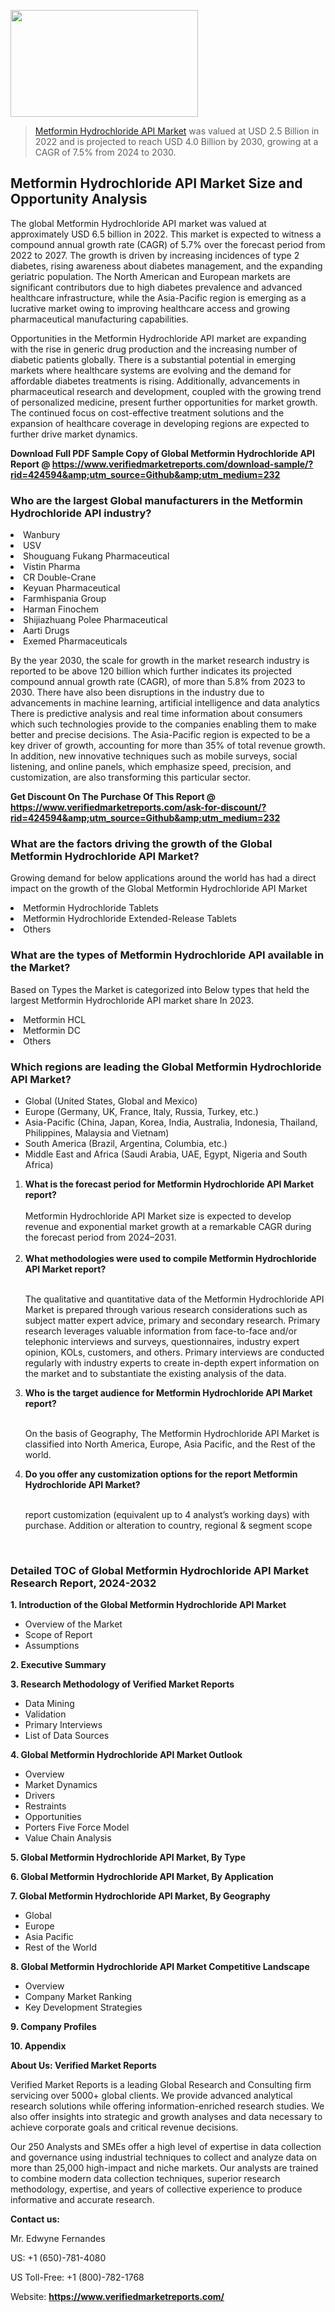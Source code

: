 
<img src="https://ffe5etoiles.com/wp-content/uploads/2024/12/MST1-300x171.png" alt="" width="300" height="171" class="alignnone size-medium wp-image-20088" /><blockquote><p><p><a href="https://www.verifiedmarketreports.com/download-sample/?rid=424594&utm_source=Github&utm_medium=232" target="_blank">Metformin Hydrochloride API Market</a> was valued at USD 2.5 Billion in 2022 and is projected to reach USD 4.0 Billion by 2030, growing at a CAGR of 7.5% from 2024 to 2030.</p></blockquote><p><h2>Metformin Hydrochloride API Market Size and Opportunity Analysis</h2><p>The global Metformin Hydrochloride API market was valued at approximately USD 6.5 billion in 2022. This market is expected to witness a compound annual growth rate (CAGR) of 5.7% over the forecast period from 2022 to 2027. The growth is driven by increasing incidences of type 2 diabetes, rising awareness about diabetes management, and the expanding geriatric population. The North American and European markets are significant contributors due to high diabetes prevalence and advanced healthcare infrastructure, while the Asia-Pacific region is emerging as a lucrative market owing to improving healthcare access and growing pharmaceutical manufacturing capabilities.</p><p>Opportunities in the Metformin Hydrochloride API market are expanding with the rise in generic drug production and the increasing number of diabetic patients globally. There is a substantial potential in emerging markets where healthcare systems are evolving and the demand for affordable diabetes treatments is rising. Additionally, advancements in pharmaceutical research and development, coupled with the growing trend of personalized medicine, present further opportunities for market growth. The continued focus on cost-effective treatment solutions and the expansion of healthcare coverage in developing regions are expected to further drive market dynamics.</p></p><p class=""><strong>Download Full PDF Sample Copy of Global Metformin Hydrochloride API Report @ <a href="https://www.verifiedmarketreports.com/download-sample/?rid=424594&amp;utm_source=Github&amp;utm_medium=232" target="_blank">https://www.verifiedmarketreports.com/download-sample/?rid=424594&amp;utm_source=Github&amp;utm_medium=232</a></strong></p><h3 id="" class="">Who are the largest Global manufacturers in the Metformin Hydrochloride API industry?</h3><p><li>Wanbury</li><li> USV</li><li> Shouguang Fukang Pharmaceutical</li><li> Vistin Pharma</li><li> CR Double-Crane</li><li> Keyuan Pharmaceutical</li><li> Farmhispania Group</li><li> Harman Finochem</li><li> Shijiazhuang Polee Pharmaceutical</li><li> Aarti Drugs</li><li> Exemed Pharmaceuticals</li></p><div class=""><div class="" dir="" data-message-author-role="" data-message-id="" data-message-model-slug=""><div class=""><div class=""><div class=""><div class="" dir="" data-message-author-role="" data-message-id="" data-message-model-slug=""><div class=""><div class=""><p>By the year 2030, the scale for growth in the market research industry is reported to be above 120 billion which further indicates its projected compound annual growth rate (CAGR), of more than 5.8% from 2023 to 2030. There have also been disruptions in the industry due to advancements in machine learning, artificial intelligence and data analytics There is predictive analysis and real time information about consumers which such technologies provide to the companies enabling them to make better and precise decisions. The Asia-Pacific region is expected to be a key driver of growth, accounting for more than 35% of total revenue growth. In addition, new innovative techniques such as mobile surveys, social listening, and online panels, which emphasize speed, precision, and customization, are also transforming this particular sector.</p><p><strong>Get Discount On The Purchase Of This Report @&nbsp; <a href="https://www.verifiedmarketreports.com/ask-for-discount/?rid=424594&amp;utm_source=Github&amp;utm_medium=232" target="_blank">https://www.verifiedmarketreports.com/ask-for-discount/?rid=424594&amp;utm_source=Github&amp;utm_medium=232</a></strong></p></div></div></div></div></div></div></div></div><h3 id="" class="">What are the factors driving the growth of the Global Metformin Hydrochloride API Market?</h3><p id="" class="">Growing demand for below applications around the world has had a direct impact on the growth of the Global Metformin Hydrochloride API Market</p><p id="" class=""><li>Metformin Hydrochloride Tablets</li><li> Metformin Hydrochloride Extended-Release Tablets</li><li> Others</li></p><h3 id="" class="">What are the types of Metformin Hydrochloride API available in the Market?</h3><p id="" class="">Based on Types the Market is categorized into Below types that held the largest Metformin Hydrochloride API market share In 2023.</p><p id="" class=""><li>Metformin HCL</li><li> Metformin DC</li><li> Others</li></p><h3 id="" class="">Which regions are leading the Global Metformin Hydrochloride API Market?</h3><ul><li>Global (United States, Global and Mexico)</li><li>Europe (Germany, UK, France, Italy, Russia, Turkey, etc.)</li><li>Asia-Pacific (China, Japan, Korea, India, Australia, Indonesia, Thailand, Philippines, Malaysia and Vietnam)</li><li>South America (Brazil, Argentina, Columbia, etc.)</li><li>Middle East and Africa (Saudi Arabia, UAE, Egypt, Nigeria and South Africa)</li></ul><p><ol><li><strong>What is the forecast period for Metformin Hydrochloride API Market report?<br /></strong><br /><span data-sheets-root="1" data-sheets-value="{&quot;1&quot;:2,&quot;2&quot;:&quot;XXXX size is expected to develop revenue and exponential market growth at a remarkable CAGR during the forecast period from 2024&ndash;2030.&quot;}" data-sheets-userformat="{&quot;2&quot;:12674,&quot;4&quot;:{&quot;1&quot;:2,&quot;2&quot;:16776960},&quot;10&quot;:2,&quot;11&quot;:0,&quot;15&quot;:&quot;Arial&quot;,&quot;16&quot;:12}">Metformin Hydrochloride API Market size is expected to develop revenue and exponential market growth at a remarkable CAGR during the forecast period from 2024&ndash;2031.</span><br /><br /></li><li><strong>What methodologies were used to compile Metformin Hydrochloride API Market report?<br /><br /></strong><p>The qualitative and quantitative data of the&nbsp;Metformin Hydrochloride API Market is prepared through various research considerations such as subject matter expert advice, primary and secondary research. Primary research leverages valuable information from face-to-face and/or telephonic interviews and surveys, questionnaires, industry expert opinion, KOLs, customers, and others. Primary interviews are conducted regularly with industry experts to create in-depth expert information on the market and to substantiate the existing analysis of the data.&nbsp;</p></li><li><strong>Who is the target audience for Metformin Hydrochloride API Market report?<br /><br /></strong><p>On the basis of Geography, The&nbsp;Metformin Hydrochloride API Market is classified into North America, Europe, Asia Pacific, and the Rest of the world.</p></li><li><strong>Do you offer any customization options for the report Metformin Hydrochloride API Market?<br /><br /></strong><p>report customization (equivalent up to 4 analyst&rsquo;s working days) with purchase. Addition or alteration to country, regional &amp; segment scope</p><p>&nbsp;</p></li></ol></p><h3 id="" class="">Detailed TOC of Global Metformin Hydrochloride API Market Research Report, 2024-2032</h3><p id="" class=""><strong>1. Introduction of the Global Metformin Hydrochloride API Market</strong></p><ul><li>Overview of the Market</li><li>Scope of Report</li><li>Assumptions</li></ul><p id="" class=""><strong>2. Executive Summary</strong></p><p id="" class=""><strong>3. Research Methodology of&nbsp;Verified Market Reports</strong></p><ul><li>Data Mining</li><li>Validation</li><li>Primary Interviews</li><li>List of Data Sources</li></ul><p id="" class=""><strong>4. Global Metformin Hydrochloride API Market Outlook</strong></p><ul><li>Overview</li><li>Market Dynamics</li><li>Drivers</li><li>Restraints</li><li>Opportunities</li><li>Porters Five Force Model</li><li>Value Chain Analysis</li></ul><p id="" class=""><strong>5. Global Metformin Hydrochloride API Market, By&nbsp;Type</strong></p><p id="" class=""><strong>6. Global Metformin Hydrochloride API Market, By Application</strong></p><p id="" class=""><strong>7. Global Metformin Hydrochloride API Market, By Geography</strong></p><ul><li>Global</li><li>Europe</li><li>Asia Pacific</li><li>Rest of the World</li></ul><p id="" class=""><strong>8. Global Metformin Hydrochloride API Market Competitive Landscape</strong></p><ul><li>Overview</li><li>Company Market Ranking</li><li>Key Development Strategies</li></ul><p id="" class=""><strong>9. Company Profiles</strong></p><p id="" class=""><strong>10. Appendix</strong></p><p id="" class=""><strong>About Us: Verified Market Reports</strong></p><p id="" class="">Verified Market Reports is a leading Global Research and Consulting firm servicing over 5000+ global clients. We provide advanced analytical research solutions while offering information-enriched research studies. We also offer insights into strategic and growth analyses and data necessary to achieve corporate goals and critical revenue decisions.</p><p id="" class="">Our 250 Analysts and SMEs offer a high level of expertise in data collection and governance using industrial techniques to collect and analyze data on more than 25,000 high-impact and niche markets. Our analysts are trained to combine modern data collection techniques, superior research methodology, expertise, and years of collective experience to produce informative and accurate research.</p><p id="" class=""><strong>Contact us:</strong></p><p id="" class="">Mr. Edwyne Fernandes</p><p id="" class="">US: +1 (650)-781-4080</p><p id="" class="">US Toll-Free: +1 (800)-782-1768</p><p id="" class="">Website: <a target="" data-test-app-aware-link=""><strong>https://www.verifiedmarketreports.com/</strong></a></p>

